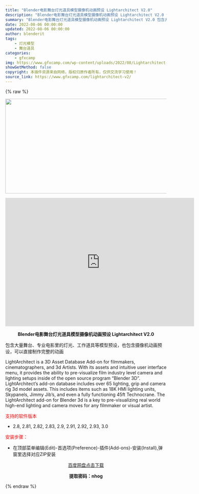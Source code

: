 ```yaml
---
title: "Blender电影舞台灯光道具模型摄像机动画预设 Lightarchitect V2.0"
description: "Blender电影舞台灯光道具模型摄像机动画预设 Lightarchitect V2.0 包含大量舞台、专业电影里的灯光、工作道具等模型预设，也包含摄像机动画预设，可以直接制作完整的动画 LightA..."
summary: "Blender电影舞台灯光道具模型摄像机动画预设 Lightarchitect V2.0 包含大量舞台、专业电影里的灯光、工作道具等模型预设，也包含摄像机动画预设，可以直接制作完整的动画 LightA..."
date: 2022-08-06 00:00:00
updated: 2022-08-06 00:00:00
author: blenderit
tags: 
    - 灯光模型
    - 舞台道具
categories:
    - gfxcamp
img: https://www.gfxcamp.com/wp-content/uploads/2022/08/Lightarchitect-V2.jpg
showGetMethod: false
copyright: 本插件资源来自网络，版权归原作者所有，仅供交流学习使用！
source_link: https://www.gfxcamp.com/lightarchitect-v2/
---
```


{% raw %}
<div><p><img decoding="async" class="aligncenter size-full wp-image-105716" src="https://www.gfxcamp.com/wp-content/uploads/2022/08/Lightarchitect-V2.jpg" data-src="https://www.gfxcamp.com/wp-content/uploads/2022/08/Lightarchitect-V2.jpg" alt="" width="590" height="295" data-srcset="https://www.gfxcamp.com/wp-content/uploads/2022/08/Lightarchitect-V2.jpg 590w, https://www.gfxcamp.com/wp-content/uploads/2022/08/Lightarchitect-V2-150x75.jpg 150w" data-sizes="(max-width: 590px) 100vw, 590px"></p><p style="text-align: center;"><strong><iframe loading="lazy" src="https://player.youku.com/embed/XNTg5MTI4OTg4NA==" width="590" height="400" frameborder="0" allowfullscreen="allowfullscreen" data-mce-fragment="1"></iframe></strong></p><p style="text-align: center;"><strong>Blender电影舞台灯光道具模型摄像机动画预设 Lightarchitect V2.0</strong></p><p>包含大量舞台、专业电影里的灯光、工作道具等模型预设，也包含摄像机动画预设，可以直接制作完整的动画</p><p>LightArchitect is a 3D Asset Database Add-on for filmmakers, cinematographers, and 3d Artists. With its assets and intuitive user interface menu, it provides the ability to pre-visualize film industry level camera and lighting setups inside of the open source program “Blender 3D”. LightArchitect’s add-on database includes over 65 lighting, grip and camera rig 3d model assets. This includes items such as 18K HMI lighting units, Skypanels, Jimmy Jib’s, and even a fully functioning 45ft Technocrane. The LightArchitect add-on for Blender 3d is a key to pre-visualizing real world high-end lighting and camera moves for any filmmaker or visual artist.</p><p><span style="color: #ff0000;">支持的软件版本</span></p><ul>
<li>2.8, 2.81, 2.82, 2.83, 2.9, 2.91, 2.92, 2.93, 3.0</li>
</ul><p><span style="color: #ff0000;">安装步骤：</span></p><ul>
<li>在顶部菜单编辑(Edit)-首选项(Preference)-插件(Add-ons)-安装(Install),弹窗里选择对应ZIP安装</li>
</ul><p style="text-align: center;"><a class="maxbutton-3 maxbutton maxbutton-baidu" target="_blank" rel="noopener" href="https://pan.baidu.com/s/12jlYo2Nn37luTzElc1Drbw?pwd=nhog"><span class="mb-text">百度网盘点击下载</span></a></p><p style="text-align: center;"><strong>提取密码：nhog</strong></p></div>
<div style="display: none">gfxcamp</div>
{% endraw %}
